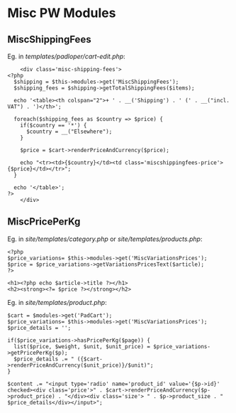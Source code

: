 # Misc PW Modules

## MiscShippingFees

Eg. in *templates/padloper/cart-edit.php*:

```
    <div class='misc-shipping-fees'>
<?php
  $shipping = $this->modules->get('MiscShippingFees');
  $shipping_fees = $shipping->getTotalShippingFees($items);

  echo '<table><th colspan="2">+ ' . __('Shipping') . ' (' . __("incl. VAT") . ')</th>';

  foreach($shipping_fees as $country => $price) {
    if($country == '*') {
      $country = __("Elsewhere");
    }

    $price = $cart->renderPriceAndCurrency($price);

    echo "<tr><td>{$country}</td><td class='miscshippingfees-price'>{$price}</td></tr>";
  }

  echo '</table>';
?>
    </div>
```

## MiscPricePerKg

Eg. in *site/templates/category.php* or *site/templates/products.php*:

```
<?php
$price_variations= $this->modules->get('MiscVariationsPrices');
$price = $price_variations->getVariationsPricesText($article);
?>

<h1><?php echo $article->title ?></h1>
<h2><strong><?= $price ?></strong></h2>
```

Eg. in *site/templates/product.php*:

```
$cart = $modules->get('PadCart');
$price_variations= $this->modules->get('MiscVariationsPrices');
$price_details = '';

if($price_variations->hasPricePerKg($page)) {
  list($price, $weight, $unit, $unit_price) = $price_variations->getPricePerKg($p);
  $price_details .= " ({$cart->renderPriceAndCurrency($unit_price)}/$unit)";
}

$content .= "<input type='radio' name='product_id' value='{$p->id}' checked><div class='price'>" . $cart->renderPriceAndCurrency($p->product_price) . "</div><div class='size'> " . $p->product_size . " $price_details</div></input>";
```
